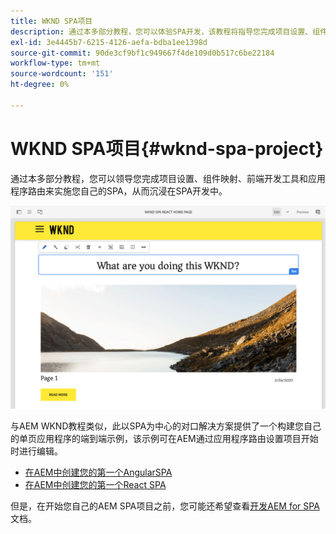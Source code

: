 ```yaml
---
title: WKND SPA项目
description: 通过本多部分教程，您可以体验SPA开发，该教程将指导您完成项目设置、组件映射、前端开发工具和应用程序路由，从而使用React和Angular实施您自己的SPA。
exl-id: 3e4445b7-6215-4126-aefa-bdba1ee1398d
source-git-commit: 90de3cf9bf1c949667f4de109d0b517c6be22184
workflow-type: tm+mt
source-wordcount: '151'
ht-degree: 0%

---
```


# WKND SPA项目{#wknd-spa-project}

通过本多部分教程，您可以领导您完成项目设置、组件映射、前端开发工具和应用程序路由来实施您自己的SPA，从而沉浸在SPA开发中。

![WKND SPA项目](assets/wknd-spa-project.png)

与AEM WKND教程类似，此以SPA为中心的对口解决方案提供了一个构建您自己的单页应用程序的端到端示例，该示例可在AEM通过应用程序路由设置项目开始时进行编辑。

* [在AEM中创建您的第一个AngularSPA](https://docs.adobe.com/content/help/en/experience-manager-learn/spa-angular-tutorial/overview.html)
* [在AEM中创建您的第一个React SPA](https://docs.adobe.com/content/help/en/experience-manager-learn/spa-react-tutorial/overview.html)

但是，在开始您自己的AEM SPA项目之前，您可能还希望查看[开发AEM for SPA](developing.md)文档。

